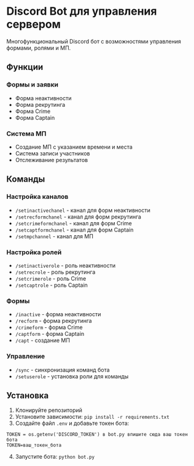 # Discord Bot для управления сервером

Многофункциональный Discord бот с возможностями управления формами, ролями и МП.

## Функции

### Формы и заявки
- Форма неактивности
- Форма рекрутинга
- Форма Crime
- Форма Captain

### Система МП
- Создание МП с указанием времени и места
- Система записи участников
- Отслеживание результатов

## Команды

### Настройка каналов
- `/setinactivechanel` - канал для форм неактивности
- `/setrecformchanel` - канал для форм рекрутинга
- `/setcrimeformchanel` - канал для форм Crime
- `/setcaptformchanel` - канал для форм Captain
- `/setmpchannel` - канал для МП

### Настройка ролей
- `/setinactiverole` - роль неактивности
- `/setrecrole` - роль рекрутинга
- `/setcrimerole` - роль Crime
- `/setcaptrole` - роль Captain

### Формы
- `/inactive` - форма неактивности
- `/recform` - форма рекрутинга
- `/crimeform` - форма Crime
- `/captform` - форма Captain
- `/capt` - создание МП

### Управление
- `/sync` - синхронизация команд бота
- `/setuserole` - установка роли для команды

## Установка

1. Клонируйте репозиторий
2. Установите зависимости: `pip install -r requirements.txt`
3. Создайте файл `.env` и добавьте токен бота:
```
TOKEN = os.getenv('DISCORD_TOKEN') в bot.py впишите сюда ваш токен бота
TOKEN=ваш_токен_бота
```
4. Запустите бота: `python bot.py`
